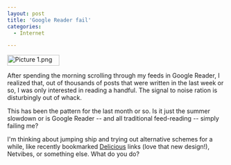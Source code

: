```yaml
---
layout: post
title: 'Google Reader fail'
categories:
  - Internet

---
```


<p><img src="http://www.levjoy.com/blog/wp-content/uploads/2008/08/picture-11.jpg" width="120" height="25" alt="Picture 1.png" /></p>
<p>After spending the morning scrolling through my feeds in Google Reader, I realized that, out of thousands of posts that were written in the last week or so, I was only interested in reading a handful. The signal to noise ration is disturbingly out of whack.</p>
<p>This has been the pattern for the last month or so. Is it just the summer slowdown or is Google Reader -- and all traditional feed-reading -- simply failing me?<br /></p>
<p>I'm thinking about jumping ship and trying out alternative schemes for a while, like recently bookmarked <a href="http://delicious.com/levjoy1">Delicious</a> links (love that new design!), Netvibes, or something else. What do you do?</p>

